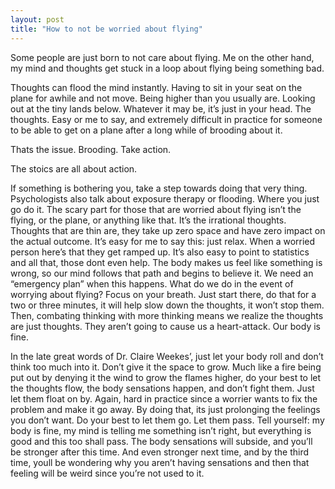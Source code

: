 ```yaml
---
layout: post
title: "How to not be worried about flying"
---
```


Some people are just born to not care about flying. Me on the other hand, my mind and thoughts get stuck in a loop about flying being something bad. 

Thoughts can flood the mind instantly.  Having to sit in your seat on the plane for awhile and not move. Being higher than you usually are.  Looking out at the tiny lands below.  Whatever it may be, it’s just in your head. The thoughts.  Easy or me to say, and extremely difficult in practice for someone to be able to get on a plane after a long while of brooding about it. 

Thats the issue. Brooding. Take action. 

The stoics are all about action. 

If something is bothering you, take a step towards doing that very thing. Psychologists also talk about exposure therapy or flooding. Where you just go do it. The scary part for those that are worried about flying isn’t the flying, or the plane, or anything like that. It’s the irrational thoughts. Thoughts that are thin are, they take up zero space and have zero impact on the actual outcome. It’s easy for me to say this: just relax. When a worried person here’s that they get ramped up. It’s also easy to point to statistics and all that, those dont even help. The body makes us feel like something is wrong, so our mind follows that path and begins to believe it. We need an “emergency plan” when this happens.  What do we do in the event of worrying about flying? Focus on your breath. Just start there, do that for a two or three minutes, it will help slow down the thoughts, it won’t stop them. Then, combating thinking with more thinking means we realize the thoughts are just thoughts. They aren’t going to cause us a heart-attack. Our body is fine. 

In the late great words of Dr. Claire Weekes’, just let your body roll and don’t think too much into it. Don’t give it the space to grow. Much like a fire being put out by denying it the wind to grow the flames higher, do your best to let the thoughts flow, the body sensations happen, and don’t fight them. Just let them float on by. Again, hard in practice since a worrier wants to fix the problem and make it go away. By doing that, its just prolonging the feelings you don’t want. Do your best to let them go. Let them pass. Tell yourself: my body is fine, my mind is telling me something isn’t right, but everything is good and this too shall pass. The body sensations will subside, and you’ll be stronger after this time. And even stronger next time, and by the third time, youll be wondering why you aren’t having sensations and then that feeling will be weird since you’re not used to it. 
